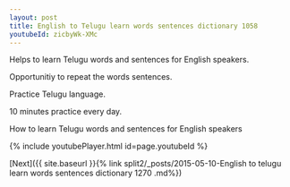 ```yaml
---
layout: post
title: English to Telugu learn words sentences dictionary 1058 
youtubeId: zicbyWk-XMc
---
```

 
 
Helps to learn Telugu words and sentences for English speakers.

Opportunitiy to repeat the words sentences. 

Practice Telugu language. 
 
10 minutes practice every day. 
 
How to learn Telugu words and sentences for English speakers 
 
{% include youtubePlayer.html id=page.youtubeId %}
 
 
[Next]({{ site.baseurl }}{% link  split2/_posts/2015-05-10-English to telugu learn words sentences dictionary 1270 .md%})
 
